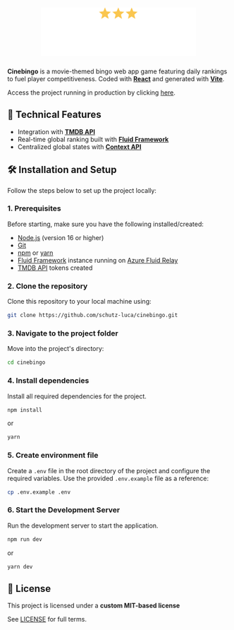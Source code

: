 <h1 align="center"><img src="src/assets/cinebingo-logo.png" height="110px"/></h1>

**Cinebingo** is a movie-themed bingo web app game featuring daily rankings to fuel player competitiveness. Coded with **[React](https://react.dev/)** and generated with **[Vite](https://vite.dev/)**.

Access the project running in production by clicking [here](https://cinebingo.vercel.app/).

## 🚀 Technical Features
- Integration with **[TMDB API](https://developer.themoviedb.org/docs/getting-started)**
- Real-time global ranking built with **[Fluid Framework](https://fluidframework.com/)**
- Centralized global states with **[Context API](https://react.dev/reference/react/createContext)**

## 🛠️ Installation and Setup

Follow the steps below to set up the project locally:

### 1. Prerequisites
Before starting, make sure you have the following installed/created:
- [Node.js](https://nodejs.org/) (version 16 or higher)
- [Git](https://git-scm.com/)
- [npm](https://www.npmjs.com/) or [yarn](https://yarnpkg.com/)
- [Fluid Framework](https://fluidframework.com/) instance running on [Azure Fluid Relay](https://azure.microsoft.com/en-us/products/fluid-relay)
- [TMDB API](https://developer.themoviedb.org/docs/getting-started) tokens created

### 2. Clone the repository
Clone this repository to your local machine using:

```bash
git clone https://github.com/schutz-luca/cinebingo.git
```

### 3. Navigate to the project folder
Move into the project's directory:

```bash
cd cinebingo
```

### 4. Install dependencies
Install all required dependencies for the project.

```bash
npm install
```

or

```bash
yarn
```

### 5. Create environment file
Create a `.env` file in the root directory of the project and configure the required variables. Use the provided `.env.example` file as a reference:

```bash
cp .env.example .env
```

### 6. Start the Development Server
Run the development server to start the application.

```bash
npm run dev
```

or

```bash
yarn dev
```

## 📄 License

This project is licensed under a **custom MIT-based license**

See [LICENSE](./LICENSE) for full terms.

